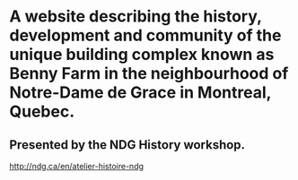 # A website describing the history, development and community of the unique building complex known as Benny Farm in the neighbourhood of Notre-Dame de Grace in Montreal, Quebec.

## Presented by the NDG History workshop.
http://ndg.ca/en/atelier-histoire-ndg

